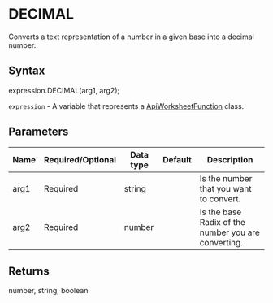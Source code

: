 # DECIMAL

Converts a text representation of a number in a given base into a decimal number.

## Syntax

expression.DECIMAL(arg1, arg2);

`expression` - A variable that represents a [ApiWorksheetFunction](../ApiWorksheetFunction.md) class.

## Parameters

| **Name** | **Required/Optional** | **Data type** | **Default** | **Description** |
| ------------- | ------------- | ------------- | ------------- | ------------- |
| arg1 | Required | string |  | Is the number that you want to convert. |
| arg2 | Required | number |  | Is the base Radix of the number you are converting. |

## Returns

number, string, boolean